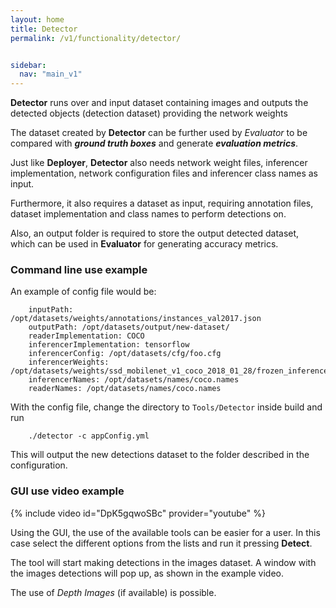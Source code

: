 ```yaml
---
layout: home
title: Detector
permalink: /v1/functionality/detector/


sidebar:
  nav: "main_v1"
---
```


**Detector** runs over and input dataset containing images and outputs the detected objects (detection dataset) providing the network weights

The dataset created by **Detector** can be further used by *Evaluator* to be compared with ***ground truth boxes*** and generate ***evaluation metrics***.

Just like **Deployer**, **Detector** also needs network weight files, inferencer implementation, network configuration files and inferencer class names as input.

Furthermore, it also requires a dataset as input, requiring annotation files, dataset implementation and class names to perform detections on.

Also, an output folder is required to store the output detected dataset, which can be used in **Evaluator** for generating accuracy metrics.

### Command line use example

An example of config file would be:

```
    inputPath: /opt/datasets/weights/annotations/instances_val2017.json
    outputPath: /opt/datasets/output/new-dataset/
    readerImplementation: COCO
    inferencerImplementation: tensorflow
    inferencerConfig: /opt/datasets/cfg/foo.cfg
    inferencerWeights: /opt/datasets/weights/ssd_mobilenet_v1_coco_2018_01_28/frozen_inference_graph.pb
    inferencerNames: /opt/datasets/names/coco.names
    readerNames: /opt/datasets/names/coco.names

```

With the config file, change the directory to ``Tools/Detector`` inside build and run

```
    ./detector -c appConfig.yml
```

This will output the new detections dataset to the folder described in the configuration.

### GUI use video example

{% include video id="DpK5gqwoSBc" provider="youtube" %}

Using the GUI, the use of the available tools can be easier for a user. In this case select the different options from
the lists and run it pressing **Detect**.

The tool will start making detections in the images dataset. A window with the images detections will pop up, as shown
in the example video.

The use of *Depth Images* (if available) is possible.